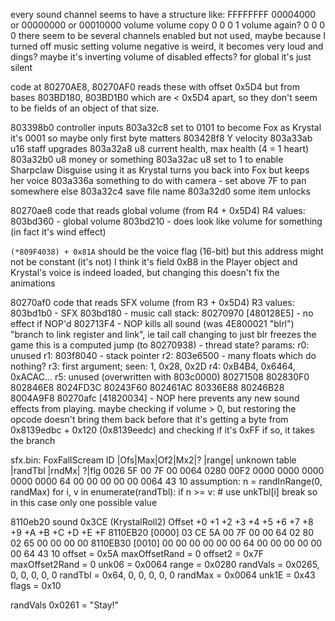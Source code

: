 every sound channel seems to have a structure like:
FFFFFFFF
00004000 or 00000000 or 00010000
volume
volume copy
0
0
0
1 volume again?
0
0
0
0
there seem to be several channels enabled but not used, maybe because I turned off music
setting volume negative is weird, it becomes very loud and dings?
maybe it's inverting volume of disabled effects?
for global it's just silent

code at 80270AE8, 80270AF0 reads these with offset 0x5D4 but from bases 803BD180, 803BD1B0 which are < 0x5D4 apart, so they don't seem to be fields of an object of that size.

803398b0 controller inputs
803a32c8 set to 0101 to become Fox
	as Krystal it's 0001 so maybe only first byte matters
803428f8 Y velocity
803a33ab u16 staff upgrades
803a32a8 u8 current health, max health (4 = 1 heart)
803a32b0 u8 money or something
803a32ac u8 set to 1 to enable Sharpclaw Disguise
	using it as Krystal turns you back into Fox but keeps her voice
803a336a something to do with camera - set above 7F to pan somewhere else
803a32c4 save file name
803a32d0 some item unlocks

80270ae8 code that reads global volume (from R4 + 0x5D4)
R4 values:
803bd360 - global volume
803bd210 - does look like volume for something (in fact it's wind effect)

`(*809F4038) + 0x81A` should be the voice flag (16-bit)
but this address might not be constant (it's not)
    I think it's field 0xB8 in the Player object
    and Krystal's voice is indeed loaded, but changing this doesn't fix the animations

80270af0 code that reads SFX volume (from R3 + 0x5D4)
R3 values:
803bd1b0 - SFX
803bd180 - music
	call stack:
	80270970 [480128E5] - no effect if NOP'd
	802713F4 - NOP kills all sound (was 4E800021 "blrl")
		"branch to link register and link", ie tail call
		changing to just blr freezes the game
		this is a computed jump (to 80270938) - thread state?
		params:
			r0: unused
			r1: 803f8040 - stack pointer
			r2: 803e6500 - many floats which do nothing?
			r3: first argument; seen: 1, 0x28, 0x2D
			r4: 0xB4B4, 0x6464, 0xACAC...
			r5: unused (overwritten with 803c0000)
	80271508
	802830F0
	802846E8
	8024FD3C
	80243F60
	802461AC
	80336E88
	80246B28
	8004A9F8
80270afc [41820034] - NOP here prevents any new sound effects from playing.
	maybe checking if volume > 0, but restoring the opcode doesn't bring them back
	before that it's getting a byte from 0x8139edbc + 0x120 (0x8139eedc) and checking if it's 0xFF
	if so, it takes the branch


sfx.bin:
FoxFallScream
 ID |Ofs|Max|Of2|Mx2|?   |range| unknown table               |randTbl          |rndMx| ?|flg
0026 5F  00  7F  00  0064  0280 00F2 0000 0000 0000 0000 0000 64 00 00 00 00 00  0064 43 10
assumption:
	n = randInRange(0, randMax)
	for i, v in enumerate(randTbl):
		if n >= v:
			# use unkTbl[i]
			break
so in this case only one possible value

8110eb20 sound 0x3CE (KrystalRoll2)
Offset           +0 +1 +2 +3  +4 +5 +6 +7  +8 +9 +A +B  +C +D +E +F
8110EB20 [0000]  03 CE 5A 00  7F 00 00 64  02 80 02 65  00 00 00 00
8110EB30 [0010]  00 00 00 00  00 00 64 00  00 00 00 00  00 64 43 10
offset         = 0x5A
maxOffsetRand  = 0
offset2        = 0x7F
maxOffset2Rand = 0
unk06          = 0x0064
range          = 0x0280
randVals       = 0x0265, 0, 0, 0, 0, 0
randTbl        = 0x64, 0, 0, 0, 0, 0
randMax        = 0x0064
unk1E          = 0x43
flags          = 0x10

randVals 0x0261 = "Stay!"
